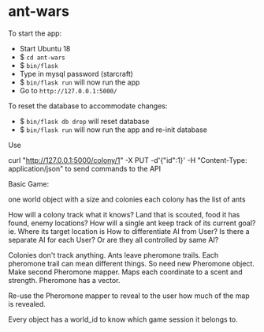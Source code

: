 # ant-wars

To start the app:
- Start Ubuntu 18
- $ `cd ant-wars`
- $ `bin/flask`
- Type in mysql password (starcraft)
- $ `bin/flask run` will now run the app
- Go to `http://127.0.0.1:5000/`

To reset the database to accommodate changes:
- $ `bin/flask db drop` will reset database
- $ `bin/flask run` will now run the app and re-init database

Use 

curl "http://127.0.0.1:5000/colony/1" -X PUT -d'{"id":1}' -H "Content-Type: application/json"
to send commands to the API


Basic Game:

one world object with a size and colonies
each colony has the list of ants


How will a colony track what it knows? Land that is scouted, food it has found, enemy locations?
How will a single ant keep track of its current goal? ie. Where its target location is
How to differentiate AI from User? Is there a separate AI for each User? Or are they all controlled by same AI?



Colonies don't track anything. Ants leave pheromone trails. Each pheromone trail can mean different things.
So need new Pheromone object. Make second Pheromone mapper. Maps each coordinate to a scent and strength. Pheromone has a vector.

Re-use the Pheromone mapper to reveal to the user how much of the map is revealed.

Every object has a world_id to know which game session it belongs to.